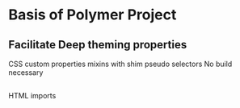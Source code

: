 # Basis of Polymer Project

## Facilitate Deep theming properties
CSS custom properties
mixins with shim
pseudo selectors
No build necessary

##   
HTML imports
